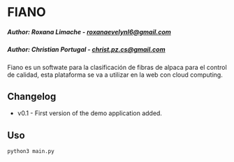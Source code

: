 # FIANO
##### Author: Roxana Limache - roxanaevelynl6@gmail.com
##### Author: Christian Portugal - christ.pz.cs@gmail.com
Fiano es un softwate para la clasificación de fibras de alpaca para el control de calidad, esta plataforma se
va a utilizar en la web con cloud computing.

## Changelog
* v0.1 - First version of the demo application added.

## Uso
```
python3 main.py
```
